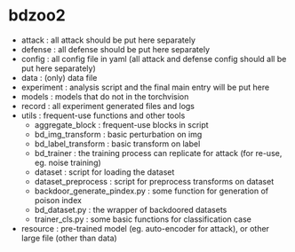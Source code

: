 # bdzoo2
- attack : all attack should be put here separately
- defense : all defense should be put here separately 
- config : all config file in yaml (all attack and defense config should all be put here separately)
- data : (only) data file 
- experiment : analysis script and the final main entry will be put here 
- models : models that do not in the torchvision
- record : all experiment generated files and logs
- utils : frequent-use functions and other tools
  - aggregate_block : frequent-use blocks in script
  - bd_img_transform : basic perturbation on img
  - bd_label_transform : basic transform on label
  - bd_trainer : the training process can replicate for attack (for re-use, eg. noise training)
  - dataset : script for loading the dataset
  - dataset_preprocess : script for preprocess transforms on dataset 
  - backdoor_generate_pindex.py : some function for generation of poison index 
  - bd_dataset.py : the wrapper of backdoored datasets 
  - trainer_cls.py : some basic functions for classification case
- resource : pre-trained model (eg. auto-encoder for attack), or other large file (other than data)
